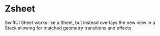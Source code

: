 # Zsheet
SwiftUI Sheet works like a Sheet, but instead overlays the new view in a Stack allowing for matched geometry transitions and effects
